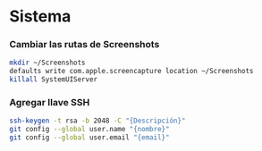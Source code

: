 # Sistema

### Cambiar las rutas de Screenshots

```sh
mkdir ~/Screenshots
defaults write com.apple.screencapture location ~/Screenshots
killall SystemUIServer
```

### Agregar llave SSH
```sh
ssh-keygen -t rsa -b 2048 -C "{Descripción}"
git config --global user.name "{nombre}"
git config --global user.email "{email}"
```
